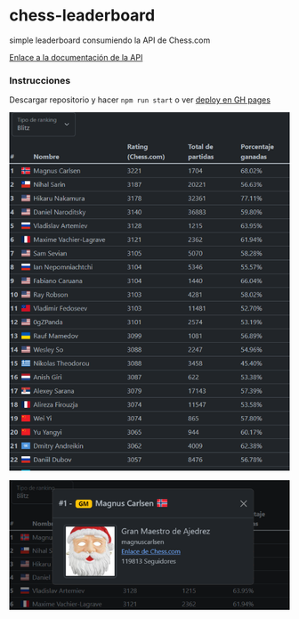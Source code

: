 # chess-leaderboard
 simple leaderboard consumiendo la API de Chess.com

[Enlace a la documentación de la API](https://www.chess.com/news/view/published-data-api)


### Instrucciones
Descargar repositorio y hacer `npm run start` o ver [deploy en GH pages](https://jandreslami.github.io/chess-leaderboard/)

![captura1](img/screenshot-tabla.png)

![captura2](img/screenshot-perfil.png)